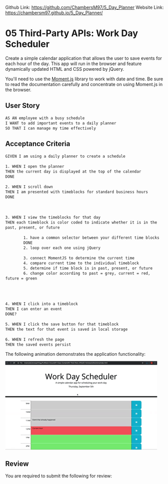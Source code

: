 Github Link: https://github.com/ChambersM97/5_Day_Planner
Website Link:  https://chambersm97.github.io/5_Day_Planner/


# 05 Third-Party APIs: Work Day Scheduler

Create a simple calendar application that allows the user to save events for each hour of the day.
This app will run in the browser and
feature dynamically updated HTML and CSS powered by jQuery.

You'll need to use the [Moment.js](https://momentjs.com/) library to work with date and time.
Be sure to read the documentation carefully and concentrate on using Moment.js in the browser.

## User Story

```
AS AN employee with a busy schedule
I WANT to add important events to a daily planner
SO THAT I can manage my time effectively
```

## Acceptance Criteria

```
GIVEN I am using a daily planner to create a schedule

1. WHEN I open the planner
THEN the current day is displayed at the top of the calendar
DONE

2. WHEN I scroll down
THEN I am presented with timeblocks for standard business hours
DONE



3. WHEN I view the timeblocks for that day
THEN each timeblock is color coded to indicate whether it is in the past, present, or future

        1. have a common selector between your different time blocks
        DONE
        2. loop over each one using jQuery
        
        3. connect MomentJS to determine the current time
        4. compare current time to the individual timeblock 
        5. determine if time block is in past, present, or future
        6. change color according to past = grey, current = red, future = green




4. WHEN I click into a timeblock
THEN I can enter an event
DONE?

5. WHEN I click the save button for that timeblock
THEN the text for that event is saved in local storage

6. WHEN I refresh the page
THEN the saved events persist
```

The following animation demonstrates the application functionality:

![day planner demo](./Assets/05-third-party-apis-homework-demo.gif)

## Review

You are required to submit the following for review:

<!-- * The URL of the deployed application.  -->

<!-- * The URL of the GitHub repository. Give the repository a unique name and include a README describing the project.

- - -
© 2019 Trilogy Education Services, a 2U, Inc. brand. All Rights Reserved. -->
